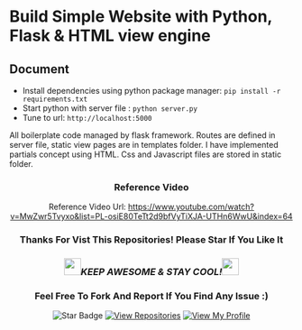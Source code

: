 <!--
 * @Author: BDFD
 * @Date: 2022-02-03 15:41:35
 * @LastEditTime: 2022-02-03 15:50:53
 * @LastEditors: BDFD
 * @Description:
 * @FilePath: \Heroku_Python_Template\README.md
-->

# Build Simple Website with Python, Flask & HTML view engine

## Document

- Install dependencies using python package manager: `pip install -r requirements.txt `
- Start python with server file : `python server.py`
- Tune to url: `http://localhost:5000`

All boilerplate code managed by flask framework. Routes are defined in server file, static view pages are in templates folder. I have implemented partials concept using HTML. Css and Javascript files are stored in static folder.

<div align="center">

### Reference Video
Reference Video Url: https://www.youtube.com/watch?v=MwZwr5Tvyxo&list=PL-osiE80TeTt2d9bfVyTiXJA-UTHn6WwU&index=64

### Thanks For Vist This Repositories! Please Star If You Like It

### <img src="https://media.giphy.com/media/WUlplcMpOCEmTGBtBW/giphy.gif" width="30"><i>KEEP AWESOME & STAY COOL!</i><img src="https://media.giphy.com/media/WUlplcMpOCEmTGBtBW/giphy.gif" width="30">

### Feel Free To Fork And Report If You Find Any Issue :)

![Star Badge](https://img.shields.io/static/v1?label=%F0%9F%8C%9F&message=If%20Useful&style=style=flat&color=BC4E99)
[![View Repositories](https://img.shields.io/badge/View-My_Repositories-blue?logo=GitHub)](https://github.com/bdfd?tab=repositories)
[![View My Profile](https://img.shields.io/badge/View-My_Profile-green?logo=GitHub)](https://github.com/bdfd)

</div>
